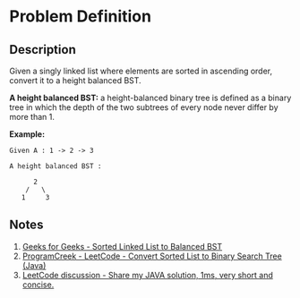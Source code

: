 # Problem Definition

## Description

Given a singly linked list where elements are sorted in ascending order, convert it to a height balanced BST.

**A height balanced BST:** a height-balanced binary tree is defined as a binary tree in which the depth of the two subtrees of every node never differ by more than 1.

**Example:**

```plaintext
Given A : 1 -> 2 -> 3

A height balanced BST :

      2
    /   \
   1     3
```

## Notes

1. [Geeks for Geeks - Sorted Linked List to Balanced BST](https://www.geeksforgeeks.org/sorted-linked-list-to-balanced-bst/)
1. [ProgramCreek - LeetCode - Convert Sorted List to Binary Search Tree (Java)](https://www.programcreek.com/2013/01/leetcode-convert-sorted-list-to-binary-search-tree-java/)
1. [LeetCode discussion - Share my JAVA solution, 1ms, very short and concise.](https://leetcode.com/problems/convert-sorted-list-to-binary-search-tree/discuss/35476/Share-my-JAVA-solution-1ms-very-short-and-concise.)